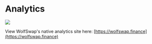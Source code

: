 # Analytics

![](../../.gitbook/assets/wolf\_stats.png)

View WolfSwap's native analytics site here: [https://wolfswap.finance](https://wolfswap.finance)
